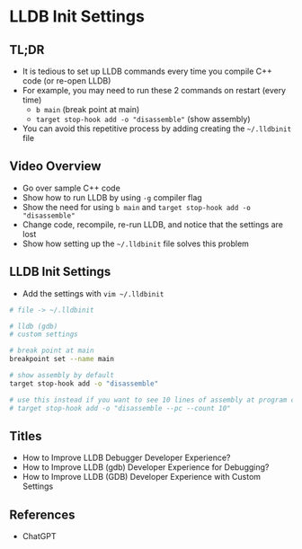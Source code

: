 # LLDB Init Settings

## TL;DR

- It is tedious to set up LLDB commands every time you compile C++ code (or re-open LLDB)
- For example, you may need to run these 2 commands on restart (every time)
  - `b main` (break point at main)
  - `target stop-hook add -o "disassemble"` (show assembly)
- You can avoid this repetitive process by adding creating the `~/.lldbinit` file

## Video Overview

- Go over sample C++ code
- Show how to run LLDB by using `-g` compiler flag
- Show the need for using `b main` and `target stop-hook add -o "disassemble"`
- Change code, recompile, re-run LLDB, and notice that the settings are lost
- Show how setting up the `~/.lldbinit` file solves this problem

## LLDB Init Settings

- Add the settings with `vim ~/.lldbinit`

```bash
# file -> ~/.lldbinit

# lldb (gdb)
# custom settings

# break point at main
breakpoint set --name main

# show assembly by default
target stop-hook add -o "disassemble"

# use this instead if you want to see 10 lines of assembly at program counter
# target stop-hook add -o "disassemble --pc --count 10"
```

## Titles

- How to Improve LLDB Debugger Developer Experience?
- How to Improve LLDB (gdb) Developer Experience for Debugging?
- How to Improve LLDB (GDB) Developer Experience with Custom Settings

## References

- ChatGPT
